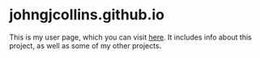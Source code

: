 # johngjcollins.github.io
This is my user page, which you can visit [here](https://johngjcollins.github.io). It includes info about this project, as well as some of my other projects.
